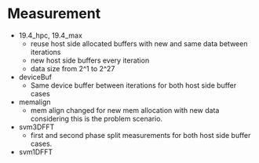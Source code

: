 # Measurement

- 19.4_hpc, 19.4_max
  - reuse host side allocated buffers with new and same data between iterations
  - new host side buffers every iteration
  - data size from 2^1 to 2^27
- deviceBuf
  - Same device buffer between iterations for both host side buffer cases
- memalign
  - mem align changed for new mem allocation with new data considering this is
    the problem scenario.
- svm3DFFT
  - first and second phase split measurements for both host side buffer cases.
- svm1DFFT
